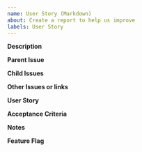 ```yaml
---
name: User Story (Markdown)
about: Create a report to help us improve
labels: User Story
---
```


<!-- This is a comment line -->

**Description**

**Parent Issue**

**Child Issues**

**Other Issues or links**

**User Story**

**Acceptance Criteria**

**Notes**

**Feature Flag**
